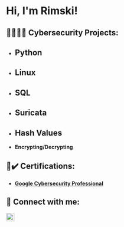 <h1>Hi, I'm Rimski! </h1>

<h2>👩🏻‍💻🌱 Cybersecurity Projects:</h2>

- <b>Python</b>
  -
- <b>Linux</b>
  -
- <b>SQL</b>
  -
- <b>Suricata</b>
  -
- <b>Hash Values</b>
  -
- <b>Encrypting/Decrypting</b>

<h2>📄✔️ Certifications:</h2>

- <b>[Google Cybersecurity Professional](https://coursera.org/share/489c05615af801625bd441792228f7e9)</b>

<h2> 🤳 Connect with me:</h2>

[<img align="left" alt="JoshMadakor | LinkedIn" width="22px" src="https://cdn.jsdelivr.net/npm/simple-icons@v3/icons/linkedin.svg" />][linkedin]


[linkedin]: https://www.linkedin.com/in/rimski-chua-904702119/

<!--
**joshmadakor1/joshmadakor1** is a ✨ _special_ ✨ repository because its `README.md` (this file) appears on your GitHub profile.

Here are some ideas to get you started:

- 🔭 I’m currently working on ...
- 🌱 I’m currently learning ...
- 👯 I’m looking to collaborate on ...
- 🤔 I’m looking for help with ...
- 💬 Ask me about ...
- 📫 How to reach me: ...
- 😄 Pronouns: ...
- ⚡ Fun fact: ...
-->
